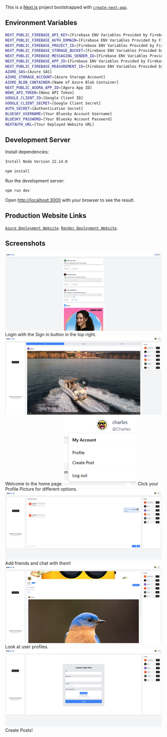 This is a [Next.js](https://nextjs.org) project bootstrapped with [`create-next-app`](https://nextjs.org/docs/app/api-reference/cli/create-next-app).

## Environment Variables
```bash
NEXT_PUBLIC_FIREBASE_API_KEY=[Firebase ENV Variables Provided by Firebase]
NEXT_PUBLIC_FIREBASE_AUTH_DOMAIN=[Firebase ENV Variables Provided by Firebase]
NEXT_PUBLIC_FIREBASE_PROJECT_ID=[Firebase ENV Variables Provided by Firebase]
NEXT_PUBLIC_FIREBASE_STORAGE_BUCKET=[Firebase ENV Variables Provided by Firebase]
NEXT_PUBLIC_FIREBASE_MESSAGING_SENDER_ID=[Firebase ENV Variables Provided by Firebase]
NEXT_PUBLIC_FIREBASE_APP_ID=[Firebase ENV Variables Provided by Firebase]
NEXT_PUBLIC_FIREBASE_MEASUREMENT_ID=[Firebase ENV Variables Provided by Firebase]
AZURE_SAS=[Azure SAS]
AZURE_STORAGE_ACCOUNT=[Azure Storage Account]
AZURE_BLOB_CONTAINER=[Name of Azure Blob Container]
NEXT_PUBLIC_AGORA_APP_ID=[Agora App ID]
NEWS_API_TOKEN=[News API Token]
GOOGLE_CLIENT_ID=[Google Client ID]
GOOGLE_CLIENT_SECRET=[Google Client Secret]
AUTH_SECRET=[Authentication Secret]
BLUESKY_USERNAME=[Your Bluesky Account Username]
BLUESKY_PASSWORD=[Your Bluesky Account Password]
NEXTAUTH_URL=[Your Deployed Website URL]
```
## Development Server

Install dependencies:

```bash
Install Node Version 22.14.0
```

```bash
npm install
```

Run the development server:

```bash
npm run dev
```

Open [http://localhost:3000](http://localhost:3000) with your browser to see the result.

## Production Website Links

[`Azure Deployment Website`](https://linknest-fkd5eba5dqbrhzd7.canadacentral-01.azurewebsites.net/).
[`Render Deployment Website`](https://linknest-rqd1.onrender.com/).

## Screenshots
![Login Page](public/readme1.png)
Login with the Sign in button in the top right.
![Home Page](public/readme2.png)
Welcome to the home page.
![Click on PFP](public/readme3.png)
Click your Profile Picture for different options.
![Chatting Page](public/readme4.png)
Add friends and chat with them!
![Profile Page](public/readme5.png)
Look at user profiles.
![Create Post Page](public/readme6.png)
Create Posts!
